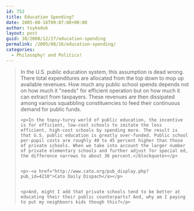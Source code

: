 ```yaml
---
id: 752
title: Education Spending?
date: 2005-08-16T09:07:08+00:00
author: tsykoduk
layout: post
guid: 30/2008/12/27/education-spending
permalink: /2005/08/16/education-spending/
categories:
  - Philosophy! and Politics!
---
```

<blockquote>In the U.S. public education system, this assumption is dead wrong. There total expenditures are allocated from the top down to mop up available revenues. How much any public school spends depends not on how much it "needs" for efficient operation but on how much it can extract from taxpayers. These revenues are then dissipated among various squabbling constituencies to feed their continuous demand for public funds.

	<p>In the topsy-turvy world of public education, the incentive is for efficient, low-cost schools to imitate the less efficient, high-cost schools by spending more. The result is that U.S. public education is greatly over-funded. Public school per-pupil costs are roughly 40 to 45 percent higher than those of private schools. When we take into account the larger number of private elementary schools and further adjust for special ed, the difference narrows to about 36 percent.</blockquote></p>


	<p>-<a href="http://www.cato.org/pub_display.php?pub_id=4210">Cato Daily Dispach</a></p>


	<p>And, might I add that private schools tend to be better at educating their their public counterparts? And, why am I paying to put my neighboors kids though this?</p>